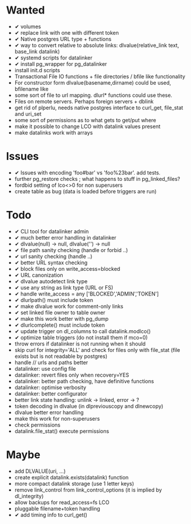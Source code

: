 Wanted
======
- ✔︎ volumes
- ✔︎ replace link with one with different token
- ✔︎ Native postgres URL type + functions
- ✔︎ way to convert relative to absolute links: dlvalue(relative_link text, base_link datalink)
- ✔︎ systemd scripts for datalinker
- ✔︎ install pg_wrapper for pg_datalinker
- install init.d scripts 
- Transactional File IO functions + file directories / bfile like functionality
- For constructor form dlvalue(basename,dirname) could be used, bfilename like
- some sort of file to url mapping. dlurl* functions could use these.
- Files on remote servers. Perhaps foreign servers + dblink
- get rid of plperlu, needs native postgres interface to curl_get, file_stat and uri_set
- some sort of permissions as to what gets to get/put where
- make it possible to change LCO with datalink values present
- make datalinks work with arrays

Issues
======
- ✔︎ Issues with encoding 'foo#bar' vs 'foo%23bar'. add tests.
- further pg_restore checks ; what happens to stuff in pg_linked_files?
- fordbid setting of lco<>0 for non superusers 
- create table as bug (data is loaded before triggers are run)

Todo
====
- ✔︎ CLI tool for datalinker admin
- ✔︎ much better error handling in datalinker
- ✔︎ dlvalue(null) -> null, dlvalue('') -> null
- ✔︎ file path sanity checking (handle or forbid ..)
- ✔︎ url sanity checking (handle ..)
- ✔︎ better URL syntax checking
- ✔︎ block files only on write_access=blocked
- ✔︎ URL canonization
- ✔︎ dlvalue autodetect link type
- ✔︎ use any string as link type (URL or FS)
- ✔︎ handle write_access = any ['BLOCKED','ADMIN','TOKEN']
- ✔︎ dlurlpath() must include token
- ✔︎ make dlvalue work for comment-only links
- ✔︎ set linked file owner to table owner
- ✔︎ make this work better with pg_dump
- ✔︎ dlurlcomplete() must include token
- ✔︎ update trigger on dl_columns to call datalink.modlco()
- ✔︎ optimize table triggers (do not install them if mco=0)
- throw errors if datalinker is not running when it should
- skip curl for integrity='ALL' and check for files only with file_stat (file exists but is not readable by postgres)
- handle // urls and paths better
- datalinker: use config file
- datalinker: revert files only when recovery=YES
- datalinker: better path checking, have definitive functions
- datalinker: optimise verbosity
- datalinker: better configurator
- better link state handling: unlink -> linked, error -> ?
- token decoding in dlvalue (in dlpreviouscopy and dlnewcopy)
- dlvalue better error handling
- make this work for non-superusers
- check permissions
- datalink.file_stat() execute permissions

Maybe
=====
- add DLVALUE(uri, ...)
- create explicit datalink.exists(datalink) function
- more compact datalink storage (use 1 letter keys)
- remove link_control from link_control_options (it is implied by dl_integrity)
- allow backups for read_access=fs LCO
- pluggable filename+token handling
- ✔︎ add timing info to curl_get()


